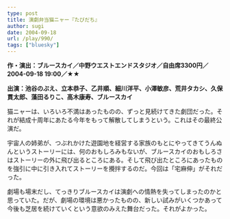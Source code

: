 ```yaml
---
type: post
title: 演劇弁当猫ニャー『たびだち』
author: sugi
date: 2004-09-18
url: /play/990/
tags: ["bluesky"]
---
```

**作・演出：ブルースカイ／中野ウエストエンドスタジオ／自由席3300円／2004-09-18 19:00／★★**

**出演：池谷のぶえ、立本恭子、乙井順、細川洋平、小澤敏彦、荒井タカシ、久保貫太郎、藻田るりこ、高木康寿、ブルースカイ**

猫ニャーは、いろいろ不満はあったものの、ずっと見続けてきた劇団だった。それが結成十周年にあたる今年をもって解散してしまうという。これはその最終公演だ。

宇宙人の姉弟が、つぶれかけた遊園地を経営する家族のもとにやってきてうんぬんというストーリーには、何のおもしろみもないが、ブルースカイのおもしろさはストーリーの外に飛び出るところにある。そして飛び出たところにあったものを強引に中に引き入れてストーリーを攪拌するのだ。今回は「宅麻伸」がそれだった。

劇場も場末だし、てっきりブルースカイは演劇への情熱を失ってしまったのかと思っていた。だが、劇場の環境は悪かったものの、新しい試みがいくつかあって今後も芝居を続けていくという意欲のみえた舞台だった。それがよかった。
